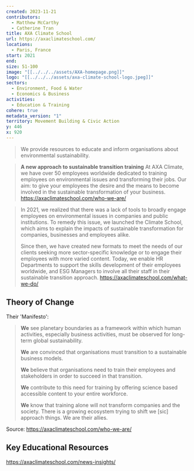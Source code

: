 ```yaml
---
created: 2023-11-21
contributors:
  - Matthew McCarthy
  - Catherine Tran
title: AXA Climate School
url: https://axaclimateschool.com/
locations:
  - Paris, France
start: 2021
end: 
size: 51-100
image: "[[../../../assets/AXA-homepage.png]]"
logo: "[[../../../assets/axa-climate-school-logo.jpeg]]"
sectors:
  - Environment, Food & Water
  - Economics & Business
activities:
  - Education & Training
cohere: true
metadata_version: "1"
territory: Movement Building & Civic Action
y: 446
x: 920
---
```

>We provide resources to educate and inform organisations about environmental sustainability.

>**A new approach to sustainable transition training**
>At AXA Climate, we have over 50 employees worldwide dedicated to training employees on environmental issues and transforming their jobs. Our aim: to give your employees the desire and the means to become involved in the sustainable transformation of your business.
https://axaclimateschool.com/who-we-are/

>In 2021, we realized that there was a lack of tools to broadly engage employees on environmental issues in companies and public institutions. To remedy this issue, we launched the Climate School, which aims to explain the impacts of sustainable transformation for companies, businesses and employees alike.
>
>Since then, we have created new formats to meet the needs of our clients seeking more sector-specific knowledge or to engage their employees with more varied content. Today, we enable HR Departments to support the skills development of their employees worldwide, and ESG Managers to involve all their staff in their sustainable transition approach.
https://axaclimateschool.com/what-we-do/

## Theory of Change

Their 'Manifesto':

>**We** see planetary boundaries as a framework within which human activities, especially business activities, must be observed for long-term global sustainability.
>
>**We** are convinced that organisations must transition to a sustainable business models.
>
>**We** believe that organisations need to train their employees and stakeholders in order to succeed in that transition.
>
>**We** contribute to this need for training by offering science based accessible content to your entire workforce.
>
>**We** know that training alone will not transform companies and the society. There is a growing ecosystem trying to shift we [sic] approach things. We are their allies.

Source: https://axaclimateschool.com/who-we-are/

## Key Educational Resources

https://axaclimateschool.com/news-insights/





